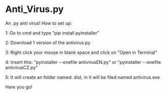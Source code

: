 # Anti_Virus.py
An .py anti virus!
How to set up:

1: Go to cmd and type "pip install pyinstaller"

2: Download 1 version of the antivirus.py

3: Right click your mouse in blank space and click on "Open in Terminal"

4: Insert this: "pyinstaller --onefile antivirusEN.py" or "pyinstaller --onefile antivirusCZ.py"

5: It will create an folder named: dist, in it will be filed named antivirus.exe

Here you go!
